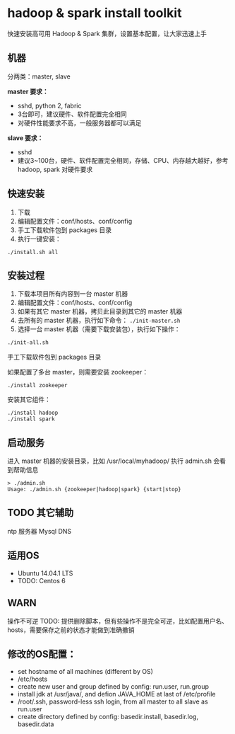 # hadoop & spark install toolkit
快速安装高可用 Hadoop & Spark 集群，设置基本配置，让大家迅速上手


## 机器
分两类：master, slave

__master 要求：__
* sshd, python 2, fabric
* 3台即可，建议硬件、软件配置完全相同
* 对硬件性能要求不高，一般服务器都可以满足

**slave 要求：**
* sshd
* 建议3~100台，硬件、软件配置完全相同，存储、CPU、内存越大越好，参考 hadoop, spark 对硬件要求


## 快速安装
1. 下载
2. 编辑配置文件：conf/hosts、conf/config
3. 手工下载软件包到 packages 目录
4. 执行一键安装：
```
./install.sh all
```

## 安装过程
1. 下载本项目所有内容到一台 master 机器
2. 编辑配置文件：conf/hosts、conf/config
3. 如果有其它 master 机器，拷贝此目录到其它的 master 机器
4. 去所有的 master 机器，执行如下命令：
`./init-master.sh`
5. 选择一台 master 机器（需要下载安装包），执行如下操作：
```bash
./init-all.sh
```

手工下载软件包到 packages 目录

如果配置了多台 master，则需要安装 zookeeper：
```
./install zookeeper
```

安装其它组件：
```
./install hadoop
./install spark
```

## 启动服务

进入 master 机器的安装目录，比如 /usr/local/myhadoop/
执行 admin.sh 会看到帮助信息
```
> ./admin.sh
Usage: ./admin.sh {zookeeper|hadoop|spark} {start|stop}
```


## TODO 其它辅助
ntp 服务器
Mysql
DNS


## 适用OS
+ Ubuntu 14.04.1 LTS
+ TODO: Centos 6


## WARN
操作不可逆
TODO: 提供删除脚本，但有些操作不是完全可逆，比如配置用户名、hosts，需要保存之前的状态才能做到准确撤销


## 修改的OS配置：
* set hostname of all machines (different by OS)
* /etc/hosts
* create new user and group defined by config: run.user, run.group
* install jdk at /usr/java/, and defion JAVA_HOME at last of /etc/profile
* /root/.ssh, password-less ssh login, from all master to all slave as run.user
* create directory defined by config: basedir.install, basedir.log, basedir.data


